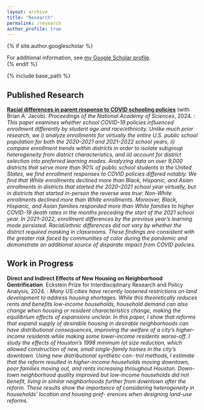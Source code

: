 ```yaml
---
layout: archive
title: "Research"
permalink: /research
author_profile: true
---
```


{% if site.author.googlescholar %}
  <div class="wordwrap">For additional information, see <a href="{{site.author.googlescholar}}">my Google Scholar profile</a>.</div>
{% endif %}

{% include base_path %}

## Published Research
**[Racial differences in parent response to COVID schooling policies](https://micah-baum.github.io/files/baum-jacob-pnas-2024.pdf)**
(with Brian A. Jacob). _Proceedings of the National Academy of Sciences_, 2024. 
: _This paper examines whether school COVID-19 policies influenced enrollment differently by student age and race/ethnicity. Unlike much prior research, we i) analyze enrollments for virtually the entire U.S. public school population for both the 2020–2021 and 2021–2022 school years, ii) compare enrollment trends within districts in order to isolate subgroup heterogeneity from district characteristics, and iii) account for district selection into preferred learning modes. Analyzing data on over 9,000 districts that serve more than 90% of public school students in the United States, we find enrollment responses to COVID policies differed notably. We find that White enrollments declined more than Black, Hispanic, and Asian enrollments in districts that started the 2020–2021 school year virtually, but in districts that started in-person the reverse was true: Non-White enrollments declined more than White enrollments. Moreover, Black, Hispanic, and Asian families responded more than White families to higher COVID-19 death rates in the months preceding the start of the 2021 school year. In 2021–2022, enrollment differences by the previous year’s learning mode persisted. Racial/ethnic differences did not vary by whether the district required masking in classrooms. These findings are consistent with the greater risk faced by communities of color during the pandemic and demonstrate an additional source of disparate impact from COVID policies._


## Work in Progress

**Direct and Indirect Effects of New Housing on Neighborhood Gentrification**. 
Eckstein Prize for Interdisciplinary Research and Policy Analysis, 2024. 
: _Many US cities have recently loosened restrictions on land development to address housing shortages. While this theoretically reduces rents and benefits low-income households, household demand can also change when housing or resident characteristics change, making the equilibrium effects of expansions unclear. In this paper, I show that reforms that expand supply of desirable housing in desirable neighborhoods can have distributional consequences, improving the welfare of a city’s higher-income residents while making some lower-income residents worse-off. I study the effects of Houston’s 1998 minimum lot size reduction, which allowed construction of new, small single-family homes in the city’s downtown. Using new distributional synthetic con- trol methods, I estimate that the reform resulted in higher-income households moving downtown, poor families moving out, and rents increasing throughout Houston. Down- town neighborhood quality improved but low-income households did not benefit, living in similar neighborhoods further from downtown after the reform. These results show the importance of considering heterogeneity in households’ location and housing pref- erences when designing land-use reforms._
